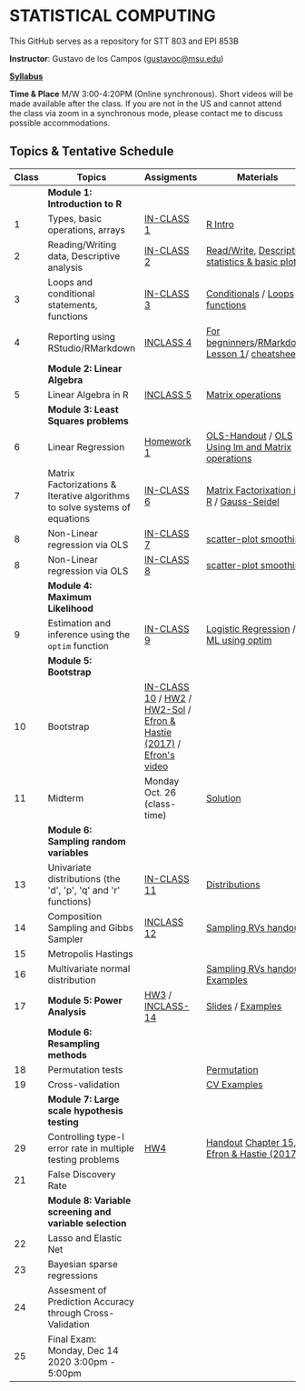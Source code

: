 # STATISTICAL COMPUTING


This GitHub serves as a repository for STT 803 and EPI 853B

**Instructor**: Gustavo de los Campos (gustavoc@msu.edu)

**[Syllabus](https://www.dropbox.com/s/qdatt31mn4it9ev/STAT_COMP_SYLLABUS.docx?dl=0)**

**Time & Place** M/W 3:00-4:20PM (Online synchronous). Short videos will be made available after the class. If you are not in the US and cannot attend the class via zoom in a synchronous mode, please contact me to discuss possible accommodations.

## Topics & Tentative Schedule

|Class | Topics | Assigments | Materials |
|----|----|----|---|
|  | **Module 1: Introduction to R** | |
|1|Types, basic operations, arrays|[IN-CLASS 1](https://github.com/gdlc/STAT_COMP/blob/master/INCLASS_1.md)|[R Intro](https://github.com/gdlc/STAT_COMP/blob/master/RIntro.md)|
|2|Reading/Writing data, Descriptive analysis|[IN-CLASS 2](https://github.com/gdlc/STAT_COMP/blob/master/INCLASS_2.md)|[Read/Write](https://github.com/gdlc/STAT_COMP/blob/master/RIntro.md#read-write), [Descriptive statistics & basic plots](https://github.com/gdlc/STAT_COMP/blob/master/RIntro.md#descriptives) |
|3|Loops and conditional statements, functions|[IN-CLASS 3](https://github.com/gdlc/STAT_COMP/blob/master/INCLASS_3.md)|[Conditionals](https://github.com/QuantGen/RIntro#conditionals) / [Loops](https://github.com/gdlc/STAT_COMP/blob/master/RIntro.md#loops) / [functions](https://github.com/gdlc/STAT_COMP/blob/master/RIntro.md#functions)|
|4|Reporting using RStudio/RMarkdown|[INCLASS 4](https://github.com/gdlc/STAT_COMP/blob/master/INCLASS_4.md)| [For begninners](https://github.com/gdlc/STAT_COMP/blob/master/RMarkdown_for_beginners.Rmd)/[RMarkdown Lesson 1](https://rmarkdown.rstudio.com/lesson-1.html)/ [cheatsheets](https://rmarkdown.rstudio.com/lesson-15.html)|
| | **Module 2: Linear Algebra** | | |
|5|Linear Algebra in R|[INCLASS 5](https://github.com/gdlc/STAT_COMP/blob/master/INCLASS_5.md)|[Matrix operations](https://github.com/gdlc/STAT_COMP/blob/master/LinearAlgebra.md)|
| | **Module 3: Least Squares problems** ||
|6|Linear Regression|[Homework 1](https://github.com/gdlc/STAT_COMP/blob/master/HW1.md) |[OLS-Handout](https://github.com/gdlc/STAT_COMP/blob/master/OLS.pdf) / [OLS Using lm and Matrix operations](https://github.com/gdlc/STAT_COMP/blob/master/OLS.md)|
|7| Matrix Factorizations & Iterative algorithms to solve systems of equations | [IN-CLASS 6](https://github.com/gdlc/STAT_COMP/blob/master/INCLASS_6.md) | [Matrix Factorixation in R](https://github.com/gdlc/STAT_COMP/blob/master/LinearAlgebra.md#matrix-factorization) / [Gauss-Seidel](https://github.com/gdlc/STAT_COMP/blob/master/GaussSeidel.md) |
|8| Non-Linear regression via OLS |[IN-CLASS 7](https://github.com/gdlc/STAT_COMP/blob/master/INCLASS_7.md) |[scatter-plot smoothing](https://github.com/gdlc/STAT_COMP/blob/master/scatter_plot_smoothing.md)|
|8| Non-Linear regression via OLS |[IN-CLASS 8](https://github.com/gdlc/STAT_COMP/blob/master/INCLASS_8.md) |[scatter-plot smoothing](https://github.com/gdlc/STAT_COMP/blob/master/scatter_plot_smoothing.md)|
| | **Module 4: Maximum Likelihood** | | |
|9 |Estimation and inference using the `optim` function |[IN-CLASS 9](https://github.com/gdlc/STAT_COMP/blob/master/INCLASS_9.md)|[Logistic Regression](https://github.com/gdlc/STAT_COMP/blob/master/LogisticRegression.pdf) / [ML using optim](https://github.com/gdlc/STAT_COMP/blob/master/LogisticRegression.md)|
| | **Module 5: Bootstrap** | | |
|10|Bootstrap |[IN-CLASS 10](https://github.com/gdlc/STAT_COMP/blob/master/INCLASS_10.md) / [HW2](https://github.com/gdlc/STAT_COMP/blob/master/HW2.pdf) /  [HW2-Sol](https://github.com/gdlc/STAT_COMP/blob/master/HW2_SOLUTION.pdf) / [Efron & Hastie (2017)](https://web.stanford.edu/~hastie/CASI/) / [Efron's video](https://www.youtube.com/watch?v=H2tOhMaXWvI)|
|11| Midterm |Monday Oct. 26 (class-time)|[Solution](https://github.com/gdlc/STAT_COMP/blob/master/MIDTERM_2020.pdf)||
| | **Module 6: Sampling random variables** | | |
|13| Univariate distributions (the 'd', 'p', 'q' and 'r' functions)|[IN-CLASS 11](https://github.com/gdlc/STAT_COMP/blob/master/INCLASS_11.md)|[Distributions](https://github.com/gdlc/STAT_COMP/blob/master/RIntro.md#distributions)|
|14| Composition Sampling and Gibbs Sampler | [INCLASS 12](https://github.com/gdlc/STAT_COMP/blob/master/INCLASS_12.md) | [Sampling RVs handout](https://github.com/gdlc/STAT_COMP/blob/master/SimulatingRandomVariables.pdf) | |
|15 | Metropolis Hastings | | |
|16| Multivariate normal distribution ||[Sampling RVs handout](https://github.com/gdlc/STAT_COMP/blob/master/SimulatingRandomVariables.pdf) / [Examples](https://github.com/gdlc/STAT_COMP/blob/master/MVNORM.md) |
| 17 | **Module 5: Power Analysis** | [HW3](https://github.com/gdlc/STAT_COMP/blob/master/HW3.md) / [INCLASS-14](https://github.com/gdlc/STAT_COMP/tree/master)| [Slides](https://github.com/gdlc/STAT_COMP/blob/master/ErrorRateAndPower.pdf) / [Examples](https://github.com/gdlc/STAT_COMP/blob/master/POWER_AND_TYPE-I_ERROR.md)  |
| | **Module 6: Resampling methods** |||
|18| Permutation tests ||[Permutation](https://github.com/gdlc/STAT_COMP/blob/master/PERMUTATION.md) |
|19| Cross-validation ||[CV Examples](https://github.com/gdlc/STAT_COMP/blob/master/CROSSVALIDATION.md) |
| | **Module 7: Large scale hypothesis testing** |||
|29|Controlling type-I error rate in multiple testing problems| [HW4](https://github.com/gdlc/STAT_COMP/blob/master/MultipleTesting.pdfd) |[Handout](https://github.com/gdlc/STAT_COMP/blob/master/MultipleTesting.pdfd) [Chapter 15, Efron & Hastie (2017)](https://www.google.com/url?sa=t&rct=j&q=&esrc=s&source=web&cd=&cad=rja&uact=8&ved=2ahUKEwiBwITgjZntAhUMHqwKHYi1C5oQFjABegQIBBAC&url=https%3A%2F%2Fweb.stanford.edu%2F~hastie%2FCASI_files%2FPDF%2Fcasi.pdf&usg=AOvVaw35RkePmQDVbV9mFQfiCn73) |
|21| False Discovery Rate |||
| | **Module 8: Variable screening and variable selection** |||
|22|Lasso and Elastic Net |||
|23|Bayesian sparse regressions|||
|24|Assesment of Prediction Accuracy through Cross-Validation|||
|25|Final Exam: Monday, Dec 14 2020 3:00pm - 5:00pm |||


